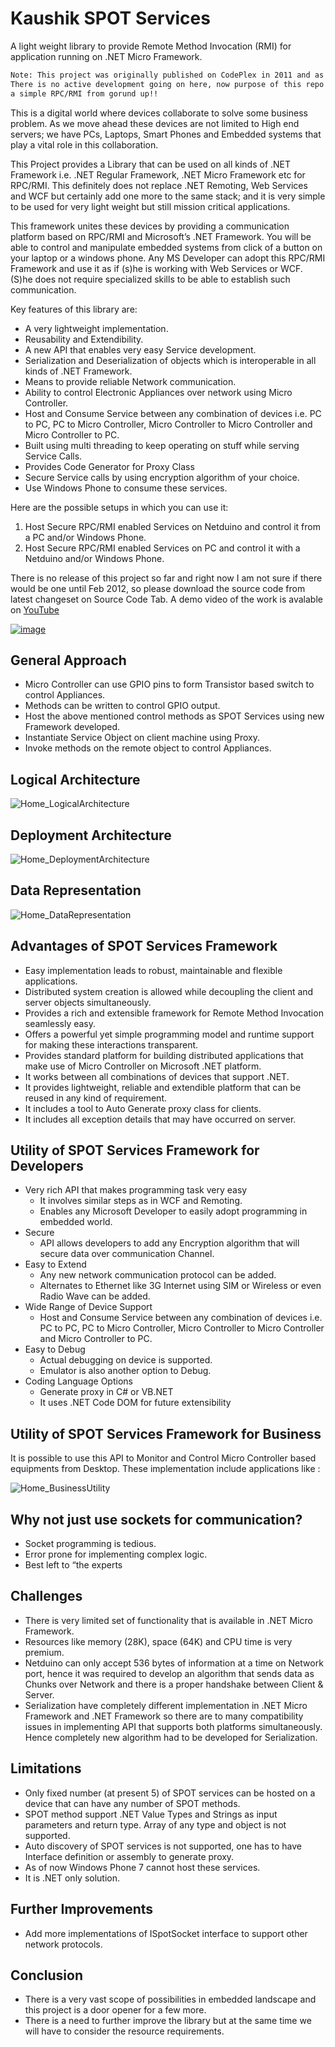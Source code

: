 # Kaushik SPOT Services

A light weight library to provide Remote Method Invocation (RMI) for application running on .NET Micro Framework.

```diff
Note: This project was originally published on CodePlex in 2011 and as CodePlex was closed, I have restored it here. 
There is no active development going on here, now purpose of this repo is to provide reference of how to build 
a simple RPC/RMI from gorund up!!
```

This is a digital world where devices collaborate to solve some business problem. As we move ahead these devices are not limited to High end servers; we have PCs, Laptops, Smart Phones and Embedded systems that play a vital role in this collaboration.

This Project provides a Library that can be used on all kinds of .NET Framework i.e. .NET Regular Framework, .NET Micro Framework etc for RPC/RMI. This definitely does not replace .NET Remoting, Web Services and WCF but certainly add one more to the same stack; and it is very simple to be used for very light weight but still mission critical applications.

This framework unites these devices by providing a communication platform based on RPC/RMI and Microsoft’s .NET Framework. You will be able to control and manipulate embedded systems from click of a button on your laptop or a windows phone. Any MS Developer can adopt this RPC/RMI Framework and use it as if (s)he is working with Web Services or WCF. (S)he does not require specialized skills to be able to establish such communication.

Key features of this library are:

* A very lightweight implementation.
* Reusability and Extendibility.
* A new API that enables very easy Service development.
* Serialization and Deserialization of objects which is interoperable in all kinds of .NET Framework.
* Means to provide reliable Network communication.
* Ability to control Electronic Appliances over network using Micro Controller.
* Host and Consume Service between any combination of devices i.e. PC to PC, PC to Micro Controller, Micro Controller to Micro Controller and Micro Controller to PC.
* Built using multi threading to keep operating on stuff while serving Service Calls.
* Provides Code Generator for Proxy Class
* Secure Service calls by using encryption algorithm of your choice.
* Use Windows Phone to consume these services.

Here are the possible setups in which you can use it:

1. Host Secure RPC/RMI enabled Services on Netduino and control it from a PC and/or Windows Phone.
2. Host Secure RPC/RMI enabled Services on PC and control it with a Netduino and/or Windows Phone.

There is no release of this project so far and right now I am not sure if there would be one until Feb 2012, so please download the source code from latest changeset on Source Code Tab. A demo video of the work is avalable on [YouTube](http://www.youtube.com/watch?v=eO0eGp7Bgls)

[![image](https://user-images.githubusercontent.com/34212924/142757824-b2087042-c5d3-4835-9d7d-a285db36f056.png)](http://www.youtube.com/watch?v=eO0eGp7Bgls)

## General Approach ##
* Micro Controller can use GPIO pins to form Transistor based switch to control Appliances.
* Methods can be written to control GPIO output.
* Host the above mentioned control methods as SPOT Services using new Framework developed.
* Instantiate Service Object on client machine using Proxy.
* Invoke methods on the remote object to control Appliances.

## Logical Architecture ##
![Home_LogicalArchitecture](https://user-images.githubusercontent.com/34212924/142756865-53c663e5-2efc-4428-a64d-2b72dfa225c2.jpg)

## Deployment Architecture ##
![Home_DeploymentArchitecture](https://user-images.githubusercontent.com/34212924/142756878-5112db77-20ad-4e45-a91e-4d81d73e26b9.jpg)

## Data Representation ##
![Home_DataRepresentation](https://user-images.githubusercontent.com/34212924/142756892-a523aa29-91c4-4019-93a7-35499d5a35e0.jpg)

## Advantages of SPOT Services Framework ##
* Easy implementation leads to robust, maintainable and flexible applications.
* Distributed system creation is allowed while decoupling the client and server objects simultaneously.
* Provides a rich and extensible framework for Remote Method Invocation seamlessly easy.
* Offers a powerful yet simple programming model and runtime support for making these interactions transparent.
* Provides standard platform for building distributed applications that make use of Micro Controller on Microsoft .NET platform.
* It works between all combinations of devices that support .NET.
* It provides lightweight, reliable and extendible platform that can be reused in any kind of requirement.
* It includes a tool to Auto Generate proxy class for clients.
* It includes all exception details that may have occurred on server.

## Utility of SPOT Services Framework for Developers ##
* Very rich API that makes programming task very easy
  * It involves similar steps as in WCF and Remoting.
  * Enables any Microsoft Developer to easily adopt programming in embedded world.
* Secure
  * API allows developers to add any Encryption algorithm that will secure data over communication Channel.
* Easy to Extend
  * Any new network communication protocol can be added.
  * Alternates to Ethernet like 3G Internet using SIM or Wireless or even Radio Wave can be added.
* Wide Range of Device Support
  * Host and Consume Service between any combination of devices i.e. PC to PC, PC to Micro Controller, Micro Controller to Micro Controller and Micro Controller to PC.
* Easy to Debug
  * Actual debugging on device is supported.
  * Emulator is also another option to Debug.
* Coding Language Options
  * Generate proxy in C# or VB.NET
  * It uses .NET Code DOM for future extensibility 

## Utility of SPOT Services Framework for Business ##

It is possible to use this API to Monitor and Control Micro Controller based equipments from Desktop. These implementation include applications like :

![Home_BusinessUtility](https://user-images.githubusercontent.com/34212924/142756979-89c75be7-9fa4-4549-9685-d652efad98cd.png)

## Why not just use sockets for communication? ##
* Socket programming is tedious.
* Error prone for implementing complex logic.
* Best left to “the experts

## Challenges ##
* There is very limited set of functionality that is available in .NET Micro Framework.
* Resources like memory (28K), space (64K) and CPU time is very premium.
* Netduino can only accept 536 bytes of information at a time on Network port, hence it was required to develop an algorithm that sends data as Chunks over Network and there is a proper handshake between Client & Server.
* Serialization have completely different implementation in .NET Micro Framework and .NET Framework so there are to many compatibility issues in implementing API that supports both platforms simultaneously. Hence completely new algorithm had to be developed for Serialization.

## Limitations ##
* Only fixed number (at present 5) of SPOT services can be hosted on a device that can have any number of SPOT methods.
* SPOT method support .NET Value Types and Strings as input parameters and return type. Array of any type and object is not supported.
* Auto discovery of SPOT services is not supported, one has to have Interface definition or assembly to generate proxy.
* As of now Windows Phone 7 cannot host these services.
* It is .NET only solution.

## Further Improvements ##
* Add more implementations of ISpotSocket interface to support other network protocols.

## Conclusion ##
* There is a very vast scope of possibilities in embedded landscape and this project is a door opener for a few more.
* There is a need to further improve the library but at the same time we will have to consider the resource requirements.
